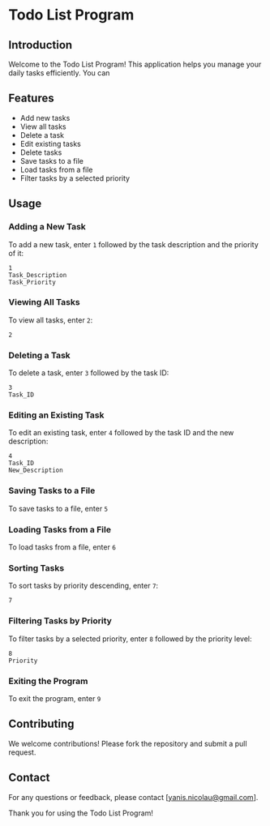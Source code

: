 # Todo List Program

## Introduction
Welcome to the Todo List Program! This application helps you manage your daily tasks efficiently. You can 

## Features
- Add new tasks
- View all tasks
- Delete a task
- Edit existing tasks
- Delete tasks
- Save tasks to a file
- Load tasks from a file
- Filter tasks by a selected priority

## Usage
### Adding a New Task
To add a new task, enter `1` followed by the task description and the priority of it:
```
1
Task_Description
Task_Priority
```

### Viewing All Tasks
To view all tasks, enter `2`:
```
2
```

### Deleting a Task
To delete a task, enter `3` followed by the task ID:
```
3
Task_ID
```

### Editing an Existing Task
To edit an existing task, enter `4` followed by the task ID and the new description:
```
4
Task_ID
New_Description
```
### Saving Tasks to a File
To save tasks to a file, enter `5`

### Loading Tasks from a File
To load tasks from a file, enter `6`

### Sorting Tasks
To sort tasks by priority descending, enter `7`:
```
7
```

### Filtering Tasks by Priority
To filter tasks by a selected priority, enter `8` followed by the priority level:
```
8
Priority
```

### Exiting the Program
To exit the program, enter `9`

## Contributing
We welcome contributions! Please fork the repository and submit a pull request.

## Contact
For any questions or feedback, please contact [yanis.nicolau@gmail.com].

Thank you for using the Todo List Program!
